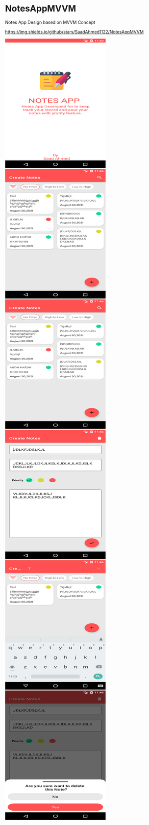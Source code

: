 # NotesAppMVVM
Notes App Design based on MVVM Concept

https://img.shields.io/github/stars/SaadAhmed1122/NotesAppMVVM

<a href="url"><img src="1.png" height="420" width="328" ></a>
<a href="url"><img src="2.png"  height="420" width="328" ></a>
<a href="url"><img src="3.png"  height="420" width="328" ></a>
<a href="url"><img src="4.png"  height="420" width="328" ></a>
<a href="url"><img src="5.png"  height="420" width="328" ></a>
<a href="url"><img src="6.png"  height="420" width="328" ></a>




